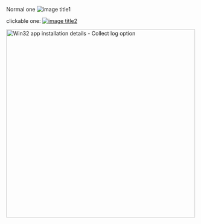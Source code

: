 
Normal one
![image title1](./invalid.png)

clickable one:
[![image title2](./invalid.png)](./invalid.png#lightbox)

<image alt="Win32 app installation details - Collect log option" src="./media/invalid.png" width="500" />
